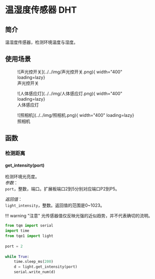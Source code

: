 # 温湿度传感器 DHT

## 简介

温湿度传感器，检测环境温度与湿度。

## 使用场景
<figure markdown>
  ![声光控开关](../../img/声光控开关.png){ width="400" loading=lazy}
  <figcaption>声光控开关</figcaption>
</figure>
<figure markdown>
  ![人体感应灯](../../img/人体感应灯.png){ width="400" loading=lazy}
  <figcaption>人体感应灯</figcaption>
</figure>
<figure markdown>
  ![照相机](../../img/照相机.png){ width="400" loading=lazy}
  <figcaption>照相机</figcaption>
</figure>

## 函数

### 检测距离

#### get_intensity(port)

检测环境光亮度。<br>
*参数*：<br>
`port`，整数，端口。扩展板端口2到5分别对应端口P2到P5。</br>

*返回值*：<br>
`light_intensity`，整数。返回值的范围是0~1023。

!!! warning "注意"
    光传感器值仅反映光强的近似趋势，并不代表确切的流明。

```py title="light.py" linenums="1" hl_lines="3 9"
from tqm import serial
import time
from tqe1 import light

port = 2

while True:
    time.sleep_ms(200)
    d = light.get_intensity(port)
    serial.write_num(d)

```
